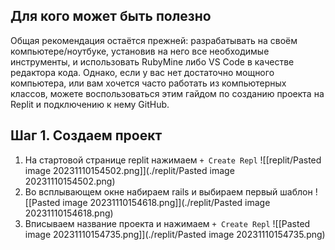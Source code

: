 ## Для кого может быть полезно

Общая рекомендация остаётся прежней: разрабатывать на своём компьютере/ноутбуке, установив на него все необходимые инструменты, и использовать RubyMine либо VS Code в качестве редактора кода. Однако, если у вас нет достаточно мощного компьютера, или вам хочется часто работать из компьютерных классов, можете воспользоваться этим гайдом по созданию проекта на Replit и подключению к нему GitHub.

## Шаг 1. Создаем проект

1. На стартовой странице replit нажимаем `+ Create Repl`
   ![[replit/Pasted image 20231110154502.png]](./replit/Pasted image 20231110154502.png)
2. Во всплывающем окне набираем rails и выбираем первый шаблон
   ![[Pasted image 20231110154618.png]](./replit/Pasted image 20231110154618.png)
3. Вписываем название проекта и нажимаем `+ Create Repl`
   ![[Pasted image 20231110154735.png]](./replit/Pasted image 20231110154735.png)
